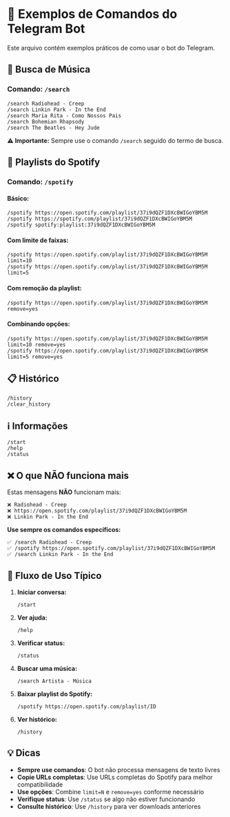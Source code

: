 # 🤖 Exemplos de Comandos do Telegram Bot

Este arquivo contém exemplos práticos de como usar o bot do Telegram.

## 🎵 Busca de Música

### Comando: `/search`

```
/search Radiohead - Creep
/search Linkin Park - In the End
/search Maria Rita - Como Nossos Pais
/search Bohemian Rhapsody
/search The Beatles - Hey Jude
```

**⚠️ Importante:** Sempre use o comando `/search` seguido do termo de busca.

## 🎵 Playlists do Spotify

### Comando: `/spotify`

#### Básico:
```
/spotify https://open.spotify.com/playlist/37i9dQZF1DXcBWIGoYBM5M
/spotify https://spotify.com/playlist/37i9dQZF1DXcBWIGoYBM5M
/spotify spotify:playlist:37i9dQZF1DXcBWIGoYBM5M
```

#### Com limite de faixas:
```
/spotify https://open.spotify.com/playlist/37i9dQZF1DXcBWIGoYBM5M limit=10
/spotify https://open.spotify.com/playlist/37i9dQZF1DXcBWIGoYBM5M limit=5
```

#### Com remoção da playlist:
```
/spotify https://open.spotify.com/playlist/37i9dQZF1DXcBWIGoYBM5M remove=yes
```

#### Combinando opções:
```
/spotify https://open.spotify.com/playlist/37i9dQZF1DXcBWIGoYBM5M limit=10 remove=yes
/spotify https://open.spotify.com/playlist/37i9dQZF1DXcBWIGoYBM5M limit=5 remove=yes
```

## 📋 Histórico

```
/history
/clear_history
```

## ℹ️ Informações

```
/start
/help
/status
```

## ❌ O que NÃO funciona mais

Estas mensagens **NÃO** funcionam mais:

```
❌ Radiohead - Creep
❌ https://open.spotify.com/playlist/37i9dQZF1DXcBWIGoYBM5M
❌ Linkin Park - In the End
```

**Use sempre os comandos específicos:**

```
✅ /search Radiohead - Creep
✅ /spotify https://open.spotify.com/playlist/37i9dQZF1DXcBWIGoYBM5M
✅ /search Linkin Park - In the End
```

## 🔄 Fluxo de Uso Típico

1. **Iniciar conversa:**
   ```
   /start
   ```

2. **Ver ajuda:**
   ```
   /help
   ```

3. **Verificar status:**
   ```
   /status
   ```

4. **Buscar uma música:**
   ```
   /search Artista - Música
   ```

5. **Baixar playlist do Spotify:**
   ```
   /spotify https://open.spotify.com/playlist/ID
   ```

6. **Ver histórico:**
   ```
   /history
   ```

## 💡 Dicas

- **Sempre use comandos**: O bot não processa mensagens de texto livres
- **Copie URLs completas**: Use URLs completas do Spotify para melhor compatibilidade
- **Use opções**: Combine `limit=N` e `remove=yes` conforme necessário
- **Verifique status**: Use `/status` se algo não estiver funcionando
- **Consulte histórico**: Use `/history` para ver downloads anteriores
